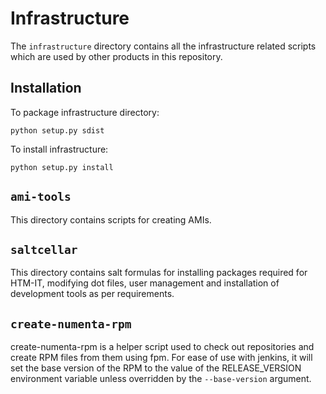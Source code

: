 Infrastructure
==============

The `infrastructure` directory contains all the infrastructure
related scripts which are used by other products in this repository.

Installation
------------

To package infrastructure directory:

    python setup.py sdist

To install infrastructure:

    python setup.py install


`ami-tools`
-----------
This directory contains scripts for creating AMIs.


`saltcellar`
------------
This directory contains salt formulas for installing packages
required for HTM-IT, modifying dot files, user management and
installation of development tools as per requirements.

`create-numenta-rpm`
--------------------
create-numenta-rpm is a helper script used to check out repositories and
create RPM files from them using fpm. For ease of use with jenkins, it will
set the base version of the RPM to the value of the RELEASE_VERSION
environment variable unless overridden by the `--base-version` argument.
